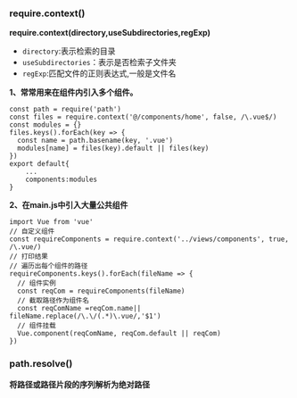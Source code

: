 ### require.context()

**require.context(directory,useSubdirectories,regExp)**

- `directory`:表示检索的目录
- `useSubdirectories`：表示是否检索子文件夹
- `regExp`:匹配文件的正则表达式,一般是文件名

 **1、常常用来在组件内引入多个组件。**

```
const path = require('path')
const files = require.context('@/components/home', false, /\.vue$/)
const modules = {}
files.keys().forEach(key => {
  const name = path.basename(key, '.vue')
  modules[name] = files(key).default || files(key)
})
export default{
    ...
    components:modules
}
```

**2、在main.js中引入大量公共组件**

```
import Vue from 'vue'
// 自定义组件
const requireComponents = require.context('../views/components', true, /\.vue/)
// 打印结果
// 遍历出每个组件的路径
requireComponents.keys().forEach(fileName => {
  // 组件实例
  const reqCom = requireComponents(fileName)
  // 截取路径作为组件名
  const reqComName =reqCom.name|| fileName.replace(/\.\/(.*)\.vue/,'$1')
  // 组件挂载
  Vue.component(reqComName, reqCom.default || reqCom)
})
```



### path.resolve()

**将路径或路径片段的序列解析为绝对路径**

